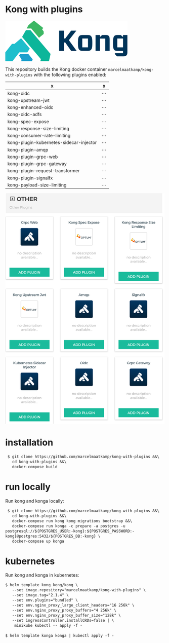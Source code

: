 # Kong with plugins
![kong](https://raw.githubusercontent.com/marcelmaatkamp/kong-with-plugins/master/docs/images/kong_1.png)

This repository builds the Kong docker container `marcelmaatkamp/kong-with-plugins` with the following plugins enabled:

| x | x |
| -- | -- |
| kong-oidc | -- |
| kong-upstream-jwt | -- |
| kong-enhanced-oidc | -- |
| kong-oidc-adfs | -- |
| kong-spec-expose | -- |
| kong-response-size-limiting | -- |
| kong-consumer-rate-limiting | -- |
| kong-plugin-kubernetes-sidecar-injector | -- |
| kong-plugin-amqp | -- |
| kong-plugin-grpc-web | -- |
| kong-plugin-grpc-gateway | -- |
| kong-plugin-request-transformer | -- |
| kong-plugin-signalfx | -- |
| kong-payload-size-limiting | -- |

![kong](https://raw.githubusercontent.com/marcelmaatkamp/kong-with-plugins/master/docs/images/kong_plugins.png)

# installation
```
 $ git clone https://github.com/marcelmaatkamp/kong-with-plugins &&\
   cd kong-with-plugins &&\
   docker-compose build
```

# run locally
Run kong and konga locally:
```
 $ git clone https://github.com/marcelmaatkamp/kong-with-plugins &&\
   cd kong-with-plugins &&\
   docker-compose run kong kong migrations bootstrap &&\
   docker-compose run konga -c prepare -a postgres -u postgresql://${POSTGRES_USER:-kong}:${POSTGRES_PASSWORD:-kong}@postgres:5432/${POSTGRES_DB:-kong} \
   docker-compose up konga
```

# kubernetes
Run kong and konga in kubernetes:
```
$ helm template kong kong/kong \
   --set image.repository="marcelmaatkamp/kong-with-plugins" \
   --set image.tag="2.1.4" \
   --set env.plugins="bundled" \
   --set env.nginx_proxy_large_client_headers="16 256k" \
   --set env.nginx_proxy_proxy_buffers="4 256k" \
   --set env.nginx_proxy_proxy_buffer_size="128k" \
   --set ingressController.installCRDs=false | \
    minikube kubectl -- apply -f - 

$ helm template konga konga | kubectl apply -f -
```
